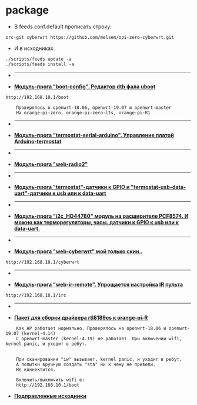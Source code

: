 # package
* В feeds.conf.default прописать строку:
```
src-git cyberwrt https://github.com/melsem/opi-zero-cyberwrt.git
```
* И в исходниках.
```
./scripts/feeds update -a
./scripts/feeds install -a
```
* -------------------------------------------------------------------------------------
- **[Модуль-прога "boot-config". Редактор dtb фала uboot](https://github.com/melsem/opi-zero-cyberwrt/blob/master/boot-config/boot-config2.png)**
```
http://192.168.10.1/boot

    Проверялось в openwrt-18.06, openwrt-19.07 и openwrt-master
    На orange-pi-zero, orange-pi-zero-lts, orange-pi-R1
```
* -------------------------------------------------------------------------------------
- **[Модуль-прога "termostat-serial-arduino". Управление платой Arduino-termostat](http://cyber-place.ru/showthread.php?t=2752)**
* -------------------------------------------------------------------------------------
- **[Модуль-прога "web-radio2"](http://cyber-place.ru/showthread.php?t=2731)**
* -------------------------------------------------------------------------------------
- **[Модуль-прога "termostat"-датчики к GPIO и "termostat-usb-data-uart"-датчики к usb или к data-uart](http://cyber-place.ru/showthread.php?t=1214)**
* -------------------------------------------------------------------------------------
- **[Модуль-прога "i2c_HD44780" модуль на расширителе PCF8574. И можно как терморегуляторы, часы. датчики к GPIO  к usb или к data-uart.](http://cyber-place.ru/showthread.php?t=2164)**
* -------------------------------------------------------------------------------------
- **[Модуль-прога "web-cyberwrt" мой только скин..](http://cyber-place.ru/forumdisplay.php?f=44)**
```
http://192.168.10.1/cyberwrt
```
* -------------------------------------------------------------------------------------
- **[Модуль-прога "web-ir-remote". Упрощается настройка IR пульта](https://www.sigmdel.ca/michel/ha/opi/ir_03_en.html)**
```
http://192.168.10.1/irc
```
* -------------------------------------------------------------------------------------
- **[Пакет для сборки драйвера rtl8189es к orange-pi-R](https://github.com/melsem/opi-zero-cyberwrt/tree/master/rtl8189es)**
```
    Как AP работает нормально. Проверялось на openwrt-18.06 и openwrt-19.07 (kernel-4.14)
    С openwrt-master (kernel-4.19) не работает. При включении wifi, kernel panic, и уходит в ребут.


    При сканировании "iw" вызывает, kernel panic, и уходит в ребут.
    А попытки вручную создать "sta" ни к чему не привели.
    Не коннектится.

    Включить/выключить wifi в:
    http://192.168.10.1/boot
```
- **[Подправленные исходники](https://github.com/melsem/rtl8189es)**


